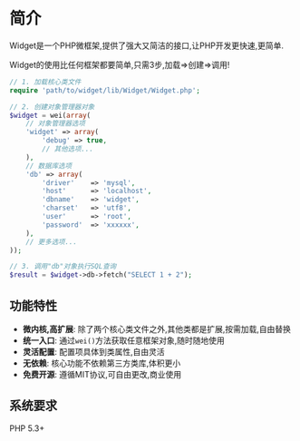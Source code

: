 # 简介

Widget是一个PHP微框架,提供了强大又简洁的接口,让PHP开发更快速,更简单.

Widget的使用比任何框架都要简单,只需3步,加载=>创建=>调用!

```php
// 1. 加载核心类文件
require 'path/to/widget/lib/Widget/Widget.php';

// 2. 创建对象管理器对象
$widget = wei(array(
    // 对象管理器选项
    'widget' => array(
        'debug' => true,
        // 其他选项...
    ),
    // 数据库选项
    'db' => array(
        'driver'    => 'mysql',
        'host'      => 'localhost',
        'dbname'    => 'widget',
        'charset'   => 'utf8',
        'user'      => 'root',
        'password'  => 'xxxxxx',
    ),
    // 更多选项...
));

// 3. 调用"db"对象执行SQL查询
$result = $widget->db->fetch("SELECT 1 + 2");
```

## 功能特性

* **微内核,高扩展**: 除了两个核心类文件之外,其他类都是扩展,按需加载,自由替换
* **统一入口**: 通过`wei()`方法获取任意框架对象,随时随地使用
* **灵活配置**: 配置项具体到类属性,自由灵活
* **无依赖**: 核心功能不依赖第三方类库,体积更小
* **免费开源**: 遵循MIT协议,可自由更改,商业使用

## 系统要求

PHP 5.3+
